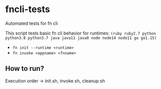 # fncli-tests
Automated tests for fn cli

This script tests basic fn cli behavior for runtimes: `(ruby ruby2.7 python python3.8 python3.7 java java11 java8 node node14 node11 go go1.15)`
* `fn init --runtime <runtime>`
* `fn invoke <appname> <fnname>`

## How to run?
Execution order -> init.sh, invoke.sh, cleanup.sh

